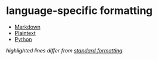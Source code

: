 # language-specific formatting

* [Markdown](Markdown.md)
* [Plaintext](Plaintext.md)
* [Python](Python.md)

_highlighted lines differ from [standard formatting](../README.md#code-formatting)_
